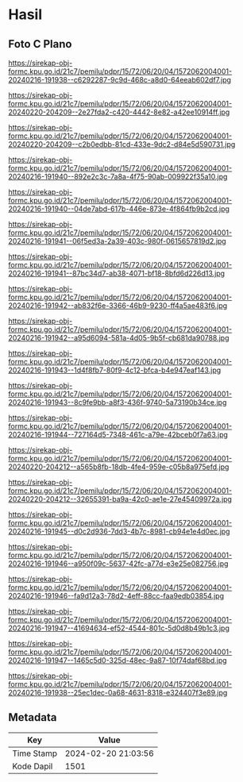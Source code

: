 # Hasil

## Foto C Plano

https://sirekap-obj-formc.kpu.go.id/21c7/pemilu/pdpr/15/72/06/20/04/1572062004001-20240216-191938--c6292287-9c9d-468c-a8d0-64eeab602df7.jpg

https://sirekap-obj-formc.kpu.go.id/21c7/pemilu/pdpr/15/72/06/20/04/1572062004001-20240220-204209--2e27fda2-c420-4442-8e82-a42ee10914ff.jpg

https://sirekap-obj-formc.kpu.go.id/21c7/pemilu/pdpr/15/72/06/20/04/1572062004001-20240220-204209--c2b0edbb-81cd-433e-9dc2-d84e5d590731.jpg

https://sirekap-obj-formc.kpu.go.id/21c7/pemilu/pdpr/15/72/06/20/04/1572062004001-20240216-191940--892e2c3c-7a8a-4f75-90ab-009922f35a10.jpg

https://sirekap-obj-formc.kpu.go.id/21c7/pemilu/pdpr/15/72/06/20/04/1572062004001-20240216-191940--04de7abd-617b-446e-873e-4f864fb9b2cd.jpg

https://sirekap-obj-formc.kpu.go.id/21c7/pemilu/pdpr/15/72/06/20/04/1572062004001-20240216-191941--06f5ed3a-2a39-403c-980f-0615657819d2.jpg

https://sirekap-obj-formc.kpu.go.id/21c7/pemilu/pdpr/15/72/06/20/04/1572062004001-20240216-191941--87bc34d7-ab38-4071-bf18-8bfd6d226d13.jpg

https://sirekap-obj-formc.kpu.go.id/21c7/pemilu/pdpr/15/72/06/20/04/1572062004001-20240216-191942--ab832f6e-3366-46b9-9230-ff4a5ae483f6.jpg

https://sirekap-obj-formc.kpu.go.id/21c7/pemilu/pdpr/15/72/06/20/04/1572062004001-20240216-191942--a95d6094-581a-4d05-9b5f-cb681da90788.jpg

https://sirekap-obj-formc.kpu.go.id/21c7/pemilu/pdpr/15/72/06/20/04/1572062004001-20240216-191943--1d4f8fb7-80f9-4c12-bfca-b4e947eaf143.jpg

https://sirekap-obj-formc.kpu.go.id/21c7/pemilu/pdpr/15/72/06/20/04/1572062004001-20240216-191943--8c9fe9bb-a8f3-436f-9740-5a73190b34ce.jpg

https://sirekap-obj-formc.kpu.go.id/21c7/pemilu/pdpr/15/72/06/20/04/1572062004001-20240216-191944--727164d5-7348-461c-a79e-42bceb0f7a63.jpg

https://sirekap-obj-formc.kpu.go.id/21c7/pemilu/pdpr/15/72/06/20/04/1572062004001-20240220-204212--a565b8fb-18db-4fe4-959e-c05b8a975efd.jpg

https://sirekap-obj-formc.kpu.go.id/21c7/pemilu/pdpr/15/72/06/20/04/1572062004001-20240220-204212--32655391-ba9a-42c0-ae1e-27e45409972a.jpg

https://sirekap-obj-formc.kpu.go.id/21c7/pemilu/pdpr/15/72/06/20/04/1572062004001-20240216-191945--d0c2d936-7dd3-4b7c-8981-cb94e1e4d0ec.jpg

https://sirekap-obj-formc.kpu.go.id/21c7/pemilu/pdpr/15/72/06/20/04/1572062004001-20240216-191946--a950f09c-5637-42fc-a77d-e3e25e082756.jpg

https://sirekap-obj-formc.kpu.go.id/21c7/pemilu/pdpr/15/72/06/20/04/1572062004001-20240216-191946--fa9d12a3-78d2-4eff-88cc-faa9edb03854.jpg

https://sirekap-obj-formc.kpu.go.id/21c7/pemilu/pdpr/15/72/06/20/04/1572062004001-20240216-191947--41694634-ef52-4544-801c-5d0d8b49b1c3.jpg

https://sirekap-obj-formc.kpu.go.id/21c7/pemilu/pdpr/15/72/06/20/04/1572062004001-20240216-191947--1465c5d0-325d-48ec-9a87-10f74daf68bd.jpg

https://sirekap-obj-formc.kpu.go.id/21c7/pemilu/pdpr/15/72/06/20/04/1572062004001-20240216-191938--25ec1dec-0a68-4631-8318-e324407f3e89.jpg


## Metadata

| Key        | Value               |
| ---------- | ------------------- |
| Time Stamp | 2024-02-20 21:03:56 |
| Kode Dapil | 1501                |



